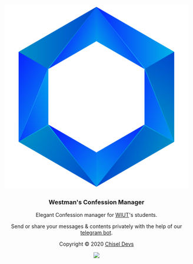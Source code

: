 <p align="center"><a href="https://chisel.uz" target="_blank"><img height="500" width="500" src="https://raw.githubusercontent.com/chiseldevs/westman/master/assets/logo.png"/></a></p>


<h3 align="center">Westman's Confession Manager</h3>

<p align="center"> Elegant Confession manager for <a href="https://wiut.uz" target="_blank">WIUT</a>'s students.</p>

<p align="center">Send or share your messages & contents privately with the help of our <a href="https://t.me/westmans_bot" target="_blank">telegram bot</a>.</p>



<p align="center">Copyright &copy; 2020 <a href="https://chisel.uz" target="_blank">Chisel Devs</a></p>

<p align="center"><a href="https://github.com/chiseldevs/westman/blob/develop/LICENSE.md"><img src="https://img.shields.io/static/v1.svg?style=flat-square&label=License&message=GPL-3.0&logoColor=eceff4&logo=github&colorA=4c566a&colorB=88c0d0"/></a></p>